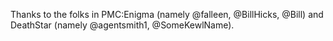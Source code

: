 Thanks to the folks in PMC:Enigma (namely @falleen, @BillHicks, @Bill) and DeathStar (namely @agentsmith1, @SomeKewlName).
